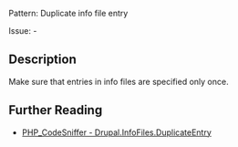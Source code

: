 Pattern: Duplicate info file entry

Issue: -

## Description

Make sure that entries in info files are specified only once.

## Further Reading

* [PHP_CodeSniffer - Drupal.InfoFiles.DuplicateEntry](https://git.drupalcode.org/project/coder/-/tree/8.3.x/coder_sniffer/Drupal/Sniffs/InfoFiles/DuplicateEntrySniff.php)